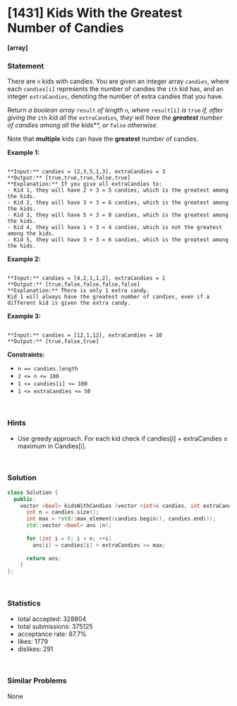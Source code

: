 # [1431] Kids With the Greatest Number of Candies

**[array]**

### Statement

There are `n` kids with candies. You are given an integer array `candies`, where each `candies[i]` represents the number of candies the `ith` kid has, and an integer `extraCandies`, denoting the number of extra candies that you have.

Return *a boolean array* `result` *of length* `n`*, where* `result[i]` *is* `true` *if, after giving the* `ith` *kid all the* `extraCandies`*, they will have the **greatest** number of candies among all the kids**, or* `false` *otherwise*.

Note that **multiple** kids can have the **greatest** number of candies.


**Example 1:**

```

**Input:** candies = [2,3,5,1,3], extraCandies = 3
**Output:** [true,true,true,false,true] 
**Explanation:** If you give all extraCandies to:
- Kid 1, they will have 2 + 3 = 5 candies, which is the greatest among the kids.
- Kid 2, they will have 3 + 3 = 6 candies, which is the greatest among the kids.
- Kid 3, they will have 5 + 3 = 8 candies, which is the greatest among the kids.
- Kid 4, they will have 1 + 3 = 4 candies, which is not the greatest among the kids.
- Kid 5, they will have 3 + 3 = 6 candies, which is the greatest among the kids.

```

**Example 2:**

```

**Input:** candies = [4,2,1,1,2], extraCandies = 1
**Output:** [true,false,false,false,false] 
**Explanation:** There is only 1 extra candy.
Kid 1 will always have the greatest number of candies, even if a different kid is given the extra candy.

```

**Example 3:**

```

**Input:** candies = [12,1,12], extraCandies = 10
**Output:** [true,false,true]

```

**Constraints:**
* `n == candies.length`
* `2 <= n <= 100`
* `1 <= candies[i] <= 100`
* `1 <= extraCandies <= 50`


<br>

### Hints

- Use greedy approach. For each kid check if candies[i] + extraCandies ≥ maximum in Candies[i].

<br>

### Solution

```cpp
class Solution {
  public:
    vector <bool> kidsWithCandies (vector <int>& candies, int extraCandies) {
      int n = candies.size();
      int max = *std::max_element(candies.begin(), candies.end());
      std::vector <bool> ans (n);
      
      for (int i = 0; i < n; ++i)
        ans[i] = candies[i] + extraCandies >= max;
      
      return ans;
    }
};
```

<br>

### Statistics

- total accepted: 328804
- total submissions: 375125
- acceptance rate: 87.7%
- likes: 1779
- dislikes: 291

<br>

### Similar Problems

None
